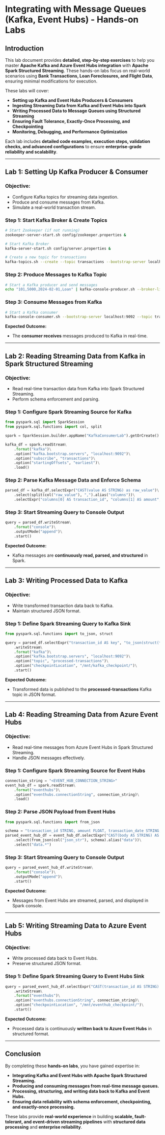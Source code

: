 # **Integrating with Message Queues (Kafka, Event Hubs) - Hands-on Labs**

## **Introduction**
This lab document provides **detailed, step-by-step exercises** to help you master **Apache Kafka and Azure Event Hubs integration** with **Apache Spark Structured Streaming**. These hands-on labs focus on real-world scenarios using **Bank Transactions, Loan Foreclosures, and Flight Data**, ensuring minimal modifications for execution.

These labs will cover:
- **Setting up Kafka and Event Hubs Producers & Consumers**
- **Ingesting Streaming Data from Kafka and Event Hubs into Spark**
- **Writing Processed Data to Message Queues using Structured Streaming**
- **Ensuring Fault Tolerance, Exactly-Once Processing, and Checkpointing**
- **Monitoring, Debugging, and Performance Optimization**

Each lab includes **detailed code examples, execution steps, validation checks, and advanced configurations** to ensure **enterprise-grade reliability and scalability**.

---

## **Lab 1: Setting Up Kafka Producer & Consumer**
### **Objective:**
- Configure Kafka topics for streaming data ingestion.
- Produce and consume messages from Kafka.
- Simulate a real-world transaction stream.

### **Step 1: Start Kafka Broker & Create Topics**
```sh
# Start Zookeeper (if not running)
zookeeper-server-start.sh config/zookeeper.properties &

# Start Kafka Broker
kafka-server-start.sh config/server.properties &

# Create a new topic for transactions
kafka-topics.sh --create --topic transactions --bootstrap-server localhost:9092 --partitions 3 --replication-factor 1
```

### **Step 2: Produce Messages to Kafka Topic**
```sh
# Start a Kafka producer and send messages
echo "101,5000,2024-02-01,Loan" | kafka-console-producer.sh --broker-list localhost:9092 --topic transactions
```

### **Step 3: Consume Messages from Kafka**
```sh
# Start a Kafka consumer
kafka-console-consumer.sh --bootstrap-server localhost:9092 --topic transactions --from-beginning
```

**Expected Outcome:**
- The **consumer receives** messages produced to Kafka in real-time.

---

## **Lab 2: Reading Streaming Data from Kafka in Spark Structured Streaming**
### **Objective:**
- Read real-time transaction data from Kafka into Spark Structured Streaming.
- Perform schema enforcement and parsing.

### **Step 1: Configure Spark Streaming Source for Kafka**
```python
from pyspark.sql import SparkSession
from pyspark.sql.functions import col, split

spark = SparkSession.builder.appName("KafkaConsumerLab").getOrCreate()

kafka_df = spark.readStream\
    .format("kafka")\
    .option("kafka.bootstrap.servers", "localhost:9092")\
    .option("subscribe", "transactions")\
    .option("startingOffsets", "earliest")\
    .load()
```

### **Step 2: Parse Kafka Message Data and Enforce Schema**
```python
parsed_df = kafka_df.selectExpr("CAST(value AS STRING) as raw_value")\
    .select(split(col("raw_value"), ",").alias("columns"))\
    .selectExpr("columns[0] AS transaction_id", "columns[1] AS amount", "columns[2] AS transaction_date", "columns[3] AS transaction_type")
```

### **Step 3: Start Streaming Query to Console Output**
```python
query = parsed_df.writeStream\
    .format("console")\
    .outputMode("append")\
    .start()
```

**Expected Outcome:**
- Kafka messages are **continuously read, parsed, and structured** in Spark.

---

## **Lab 3: Writing Processed Data to Kafka**
### **Objective:**
- Write transformed transaction data back to Kafka.
- Maintain structured JSON format.

### **Step 1: Define Spark Streaming Query to Kafka Sink**
```python
from pyspark.sql.functions import to_json, struct

query = parsed_df.selectExpr("transaction_id AS key", "to_json(struct(*)) AS value")\
    .writeStream\
    .format("kafka")\
    .option("kafka.bootstrap.servers", "localhost:9092")\
    .option("topic", "processed-transactions")\
    .option("checkpointLocation", "/mnt/kafka_checkpoint/")\
    .start()
```

**Expected Outcome:**
- Transformed data is published to the **processed-transactions** Kafka topic in JSON format.

---

## **Lab 4: Reading Streaming Data from Azure Event Hubs**
### **Objective:**
- Read real-time messages from Azure Event Hubs in Spark Structured Streaming.
- Handle JSON messages effectively.

### **Step 1: Configure Spark Streaming Source for Event Hubs**
```python
connection_string = "<EVENT_HUB_CONNECTION_STRING>"
event_hub_df = spark.readStream\
    .format("eventhubs")\
    .option("eventhubs.connectionString", connection_string)\
    .load()
```

### **Step 2: Parse JSON Payload from Event Hubs**
```python
from pyspark.sql.functions import from_json

schema = "transaction_id STRING, amount FLOAT, transaction_date STRING, transaction_type STRING"
parsed_event_hub_df = event_hub_df.selectExpr("CAST(body AS STRING) AS json_str")\
    .select(from_json(col("json_str"), schema).alias("data"))\
    .select("data.*")
```

### **Step 3: Start Streaming Query to Console Output**
```python
query = parsed_event_hub_df.writeStream\
    .format("console")\
    .outputMode("append")\
    .start()
```

**Expected Outcome:**
- Messages from Event Hubs are streamed, parsed, and displayed in Spark console.

---

## **Lab 5: Writing Streaming Data to Azure Event Hubs**
### **Objective:**
- Write processed data back to Event Hubs.
- Preserve structured JSON format.

### **Step 1: Define Spark Streaming Query to Event Hubs Sink**
```python
query = parsed_event_hub_df.selectExpr("CAST(transaction_id AS STRING) AS key", "to_json(struct(*)) AS body")\
    .writeStream\
    .format("eventhubs")\
    .option("eventhubs.connectionString", connection_string)\
    .option("checkpointLocation", "/mnt/eventhub_checkpoint/")\
    .start()
```

**Expected Outcome:**
- Processed data is continuously **written back to Azure Event Hubs** in structured format.

---

## **Conclusion**
By completing these **hands-on labs**, you have gained expertise in:
- **Integrating Kafka and Event Hubs with Apache Spark Structured Streaming.**
- **Producing and consuming messages from real-time message queues.**
- **Processing, structuring, and writing data back to Kafka and Event Hubs.**
- **Ensuring data reliability with schema enforcement, checkpointing, and exactly-once processing.**

These labs provide **real-world experience** in building **scalable, fault-tolerant, and event-driven streaming pipelines** with **structured data processing** and **enterprise reliability**.

